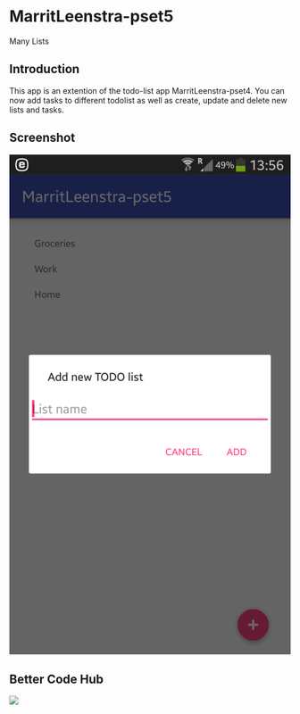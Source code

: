 # MarritLeenstra-pset5
Many Lists

## Introduction
This app is an extention of the todo-list app MarritLeenstra-pset4. You can now add tasks to different todolist as well as create, update and 
delete new lists and tasks.

## Screenshot
![ScreenShot](https://github.com/MarritL/MarritLeenstra-pset5/blob/master/doc/Screenshot.png)

## Better Code Hub
<img src='https://bettercodehub.com/edge/badge/MarritL/MarritLeenstra-pset5?branch=master'>
